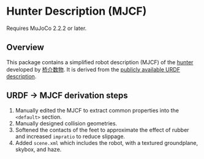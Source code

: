 # Hunter Description (MJCF)

Requires MuJoCo 2.2.2 or later.

## Overview

This package contains a simplified robot description (MJCF) of the [hunter](https://www.bridgedp.com/) developed by [桥介数物](https://www.bridgedp.com/). It is derived from the [publicly available
URDF
description](https://github.com/bridgedp/hunter_bipedal_control/tree/main/legged_examples/legged_hunter/legged_hunter_description).



## URDF → MJCF derivation steps

1. Manually edited the MJCF to extract common properties into the `<default>` section.
2. Manually designed collision geometries.
3. Softened the contacts of the feet to approximate the effect of rubber and
   increased `impratio` to reduce slippage.
4. Added `scene.xml` which includes the robot, with a textured groundplane, skybox, and haze.

